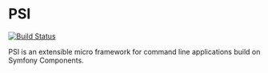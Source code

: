 # PSI

[![Build Status](https://secure.travis-ci.org/havvg/psi.png?branch=master)](http://travis-ci.org/havvg/psi)

PSI is an extensible micro framework for command line applications build on Symfony Components.
